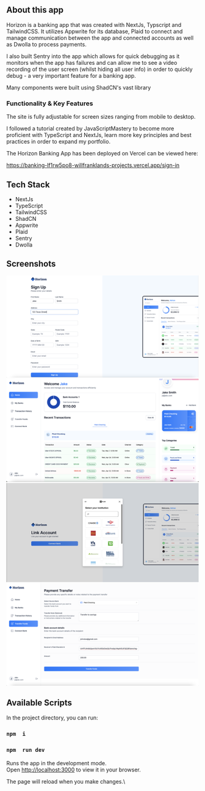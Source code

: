 ## About this app

Horizon is a banking app that was created with NextJs, Typscript and TailwindCSS. It utilizes Appwrite for its database, Plaid to connect and manage communication between the app and connected accounts as well as Dwolla to process payments.

I also built Sentry into the app which allows for quick debugging as it monitors when the app has failures and can allow me to see a video recording of the user screen (whilst hiding all user info) in order to quickly debug - a very important feature for a banking app.

Many components were built using ShadCN's vast library

### Functionality & Key Features

The site is fully adjustable for screen sizes ranging from mobile to desktop.

I followed a tutorial created by JavaScriptMastery to become more proficient with TypeScript and NextJs, learn more key principles and best practices in order to expand my portfolio.

The Horizon Banking App has been deployed on Vercel can be viewed here:

https://banking-lf1rw5po8-willfranklands-projects.vercel.app/sign-in

## Tech Stack

- NextJs
- TypeScript
- TailwindCSS
- ShadCN
- Appwrite
- Plaid
- Sentry
- Dwolla

## Screenshots

!["Screenshot of sign-up page"](public/screenshots/Banking_app_sign-up.png)
!["Screenshot of homepage"](public/screenshots/Homepage_banking.png)
!["Screenshot of bank connection via Plaid"](public/screenshots/Connect_bank.png)
!["Screenshot of payment transfer page"](public/screenshots/payment_transfer_page.png)


## Available Scripts

In the project directory, you can run:

### `npm  i`
### `npm  run dev`

Runs the app in the development mode.\
Open [http://localhost:3000](http://localhost:3000) to view it in your browser.

The page will reload when you make changes.\